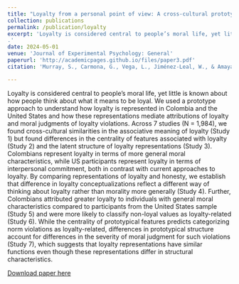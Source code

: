 ```yaml
---
title: "Loyalty from a personal point of view: A cross-cultural prototype study of loyalty"
collection: publications
permalink: /publication/loyalty
excerpt: 'Loyalty is considered central to people’s moral life, yet little is known about how people think about what it means to be loyal. We used a prototype approach to understand how loyalty is represented in Colombia and the United States and how these representations mediate attributions of loyalty and moral judgments of loyalty violations. Across 7 studies (N = 1,984), we found cross-cultural similarities in the associative meaning of loyalty (Study 1) but found differences in the centrality of features associated with loyalty (Study 2) and the latent structure of loyalty representations (Study 3). Colombians represent loyalty in terms of more general moral characteristics, while US participants represent loyalty in terms of interpersonal commitment, both in contrast with current approaches to loyalty. By comparing representations of loyalty and honesty, we establish that difference in loyalty conceptualizations reflect a different way of thinking about loyalty rather than morality more generally (Study 4). Further, Colombians attributed greater loyalty to individuals with general moral characteristics compared to participants from the United States sample (Study 5) and were more likely to classify non-loyal values as loyalty-related (Study 6). While the centrality of prototypical features predicts categorizing norm violations as loyalty-related, differences in prototypical structure account for differences in the severity of moral judgment for such violations (Study 7), which suggests that loyalty representations have similar functions even though these representations differ in structural characteristics.
.'
date: 2024-05-01
venue: 'Journal of Experimental Psychology: General'
paperurl: 'http://academicpages.github.io/files/paper3.pdf'
citation: 'Murray, S., Carmona, G., Vega, L., Jiménez-Leal, W., & Amaya, S. (2023). Loyalty from a personal point of view: A cross-cultural prototype study of loyalty.'

---
```


Loyalty is considered central to people’s moral life, yet little is known about how people think about what it means to be loyal. We used a prototype approach to understand how loyalty is represented in Colombia and the United States and how these representations mediate attributions of loyalty and moral judgments of loyalty violations. Across 7 studies (N = 1,984), we found cross-cultural similarities in the associative meaning of loyalty (Study 1) but found differences in the centrality of features associated with loyalty (Study 2) and the latent structure of loyalty representations (Study 3). Colombians represent loyalty in terms of more general moral characteristics, while US participants represent loyalty in terms of interpersonal commitment, both in contrast with current approaches to loyalty. By comparing representations of loyalty and honesty, we establish that difference in loyalty conceptualizations reflect a different way of thinking about loyalty rather than morality more generally (Study 4). Further, Colombians attributed greater loyalty to individuals with general moral characteristics compared to participants from the United States sample (Study 5) and were more likely to classify non-loyal values as loyalty-related (Study 6). While the centrality of prototypical features predicts categorizing norm violations as loyalty-related, differences in prototypical structure account for differences in the severity of moral judgment for such violations (Study 7), which suggests that loyalty representations have similar functions even though these representations differ in structural characteristics.


[Download paper here](https://philpapers.org/rec/MURLFA-5)